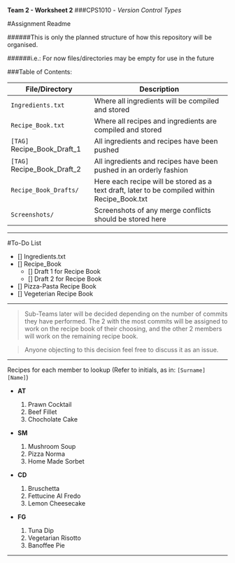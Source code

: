 **Team 2 - Worksheet 2**
###CPS1010 - *Version Control Types*

#Assignment Readme

######This is only the planned structure of how this repository will be organised. 

######i.e.: For now files/directories may be empty for use in the future

###Table of Contents:

File/Directory | Description
------------ | -------------
`Ingredients.txt` | Where all ingredients will be compiled and stored
`Recipe_Book.txt`	 | Where all recipes and ingredients are compiled and stored
`[TAG]` Recipe_Book_Draft_1 | All ingredients and recipes have been pushed
`[TAG]` Recipe_Book_Draft_2 | All ingredients and recipes have been pushed in an orderly fashion
`Recipe_Book_Drafts/`	| Here each recipe will be stored as a text draft, later to be compiled within Recipe_Book.txt
`Screenshots/` | Screenshots of any merge conflicts should be stored here

---

#To-Do List

- [] Ingredients.txt
- [] Recipe_Book
	- [] Draft 1 for Recipe Book
	- [] Draft 2 for Recipe Book
- [] Pizza-Pasta Recipe Book
- [] Vegeterian Recipe Book

---

> Sub-Teams later will be decided depending on the number of commits they have performed. The 2 with the most commits will be assigned to work on the recipe book of their choosing, and the other 2 members will work on the remaining recipe book.

> Anyone objecting to this decision feel free to discuss it as an issue.
	
---

Recipes for each member to lookup (Refer to initials, as in: `[Surname]` `[Name]`)

* **AT**
	1.	Prawn Cocktail
	2.	Beef Fillet
	3.	Chocholate Cake

* **SM**
	1.	Mushroom Soup
	2.	Pizza Norma
	3.	Home Made Sorbet

* **CD**
	1.	Bruschetta
	2.	Fettucine Al Fredo
	3.	Lemon Cheesecake

* **FG**
	1.	Tuna Dip
	2.	Vegetarian Risotto
	3.	Banoffee Pie

-------------------------------------------------------------------------
